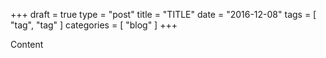 +++
draft = true
type = "post"
title = "TITLE"
date = "2016-12-08"
tags = [ "tag", "tag" ]
categories = [ "blog" ]
+++

Content
